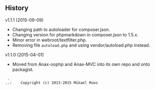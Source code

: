 History
-----------------------------------

v1.1.1 (2015-09-09)

* Changing path to autoloader for composer.json.
* Changing version for phpmarkdown in composer.json to 1.5.x.
* Minor error in webroot/textfilter.php.
* Removing file `autoload.php` and using vendor/autoload.php instead.


v1.1.0 (2015-04-01)

* Moved from Anax-oophp and Anax-MVC into its own repo and onto packagist.



```
 .  
..:    Copyright (c) 2013-2015 Mikael Roos
```
